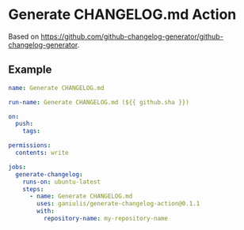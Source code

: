 # Generate CHANGELOG.md Action

Based on https://github.com/github-changelog-generator/github-changelog-generator.

## Example

```yaml
name: Generate CHANGELOG.md

run-name: Generate CHANGELOG.md (${{ github.sha }})

on:
  push:
    tags:

permissions:
  contents: write

jobs:
  generate-changelog:
    runs-on: ubuntu-latest
    steps:
      - name: Generate CHANGELOG.md
        uses: ganiulis/generate-changelog-action@0.1.1
        with:
          repository-name: my-repository-name
```
